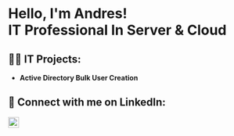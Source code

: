 <h1>Hello, I'm Andres! <br/> IT Professional In Server & Cloud </a></h1>

<h2>👨‍💻 IT Projects:</h2>

- <b> Active Directory Bulk User Creation</b>

<h2>🤳 Connect with me on LinkedIn:</h2>

[<img align="left" alt="JoshMadakor | LinkedIn" width="22px" src="https://cdn.jsdelivr.net/npm/simple-icons@v3/icons/linkedin.svg" />][linkedin]

[linkedin]: https://www.linkedin.com/in/andres1rosa/
